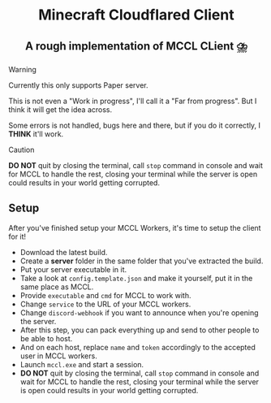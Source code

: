 <h1 align=center>
    Minecraft Cloudflared Client
</h1>
<h2 align=center>
    A rough implementation of MCCL CLient ⛈️
</h2>

> [!WARNING]
> Currently this only supports Paper server.
> 
> This is not even a "Work in progress", I'll call it a "Far from progress". But I think it will get the idea across.
> 
> Some errors is not handled, bugs here and there, but if you do it correctly, I **THINK** it'll work.

> [!CAUTION]
> **DO NOT** quit by closing the terminal, call `stop` command in console and wait for MCCL to handle the rest, closing your terminal while the server is open could results in your world getting corrupted.

## Setup
After you've finished setup your MCCL Workers, it's time to setup the client for it!

- Download the latest build.
- Create a **server** folder in the same folder that you've extracted the build.
- Put your server executable in it.
- Take a look at `config.template.json` and make it yourself, put it in the same place as MCCL.
- Provide `executable` and `cmd` for MCCL to work with.
- Change `service` to the URL of your MCCL workers.
- Change `discord-webhook` if you want to announce when you're opening the server.
- After this step, you can pack everything up and send to other people to be able to host.
- And on each host, replace `name` and `token` accordingly to the accepted user in MCCL workers.
- Launch `mccl.exe` and start a session.
- **DO NOT** quit by closing the terminal, call `stop` command in console and wait for MCCL to handle the rest, closing your terminal while the server is open could results in your world getting corrupted.
